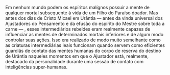 ﻿Em nenhum mundo podem os espíritos malígnos possuir a mente de qualquer mortal subsequente à vida de um Filho do Paraíso doador. Mas antes dos dias de Cristo Micael em Urântia — antes da vinda universal dos Ajustadores do Pensamento e da efusão do espírito do Mestre sobre toda a carne — , esses intermediários rebeldes eram realmente capazes de influenciar as mentes de determinados mortais inferiores e de algum modo controlar suas ações. Isso era realizado de modo muito semelhante como as criaturas intermediárias leais funcionam quando servem como eficientes guardiãs de contato das mentes humanas do corpo de reserva do destino de Urântia naqueles momentos em que o Ajustador está, realmente, destacado da personalidade durante uma sessão de contato com inteligências super-humanas.